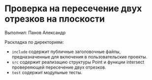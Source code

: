 # Проверка на пересечение двух отрезков на плоскости

Выполнил: Панов Александр

Раскладка по директориям:

  - `include` содержит публичные заголовочные файлы, предназначенные для
    включения в пользовательские проекты.
  - `src` содержит реализацию структуры Point и функции intersect провереяющей пересечение двух отрезков.
  - `test` содержит модульные тесты.

<!-- исходный алгоритм http://e-maxx.ru/algo/segments_intersection_checking -->